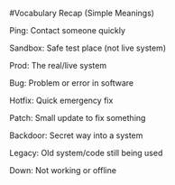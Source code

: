 #Vocabulary Recap (Simple Meanings)

Ping:	Contact someone quickly

Sandbox:	Safe test place (not live system)

Prod:	The real/live system

Bug:	Problem or error in software

Hotfix:	Quick emergency fix

Patch:	Small update to fix something

Backdoor:	Secret way into a system

Legacy:	Old system/code still being used

Down:	Not working or offline

